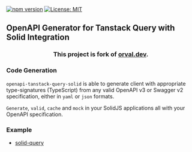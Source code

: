 [![npm version](https://badge.fury.io/js/openapi-tanstack-query-solid.svg)](https://badge.fury.io/js/openapi-tanstack-query-solid)
[![License: MIT](https://img.shields.io/badge/License-MIT-yellow.svg)](https://opensource.org/licenses/MIT)

## OpenAPI Generator for Tanstack Query with Solid Integration

<h3 align="center">
  This project is fork of <a href="https://orval.dev" target="_blank">orval.dev</a>.
</h3>

### Code Generation

`openapi-tanstack-query-solid` is able to generate client with appropriate type-signatures (TypeScript) from any valid OpenAPI v3 or Swagger v2 specification, either in `yaml` or `json` formats.

`Generate`, `valid`, `cache` and `mock` in your SolidJS applications all with your OpenAPI specification.

### Example

- [solid-query](https://github.com/anymaniax/orval/tree/master/samples/react-app)